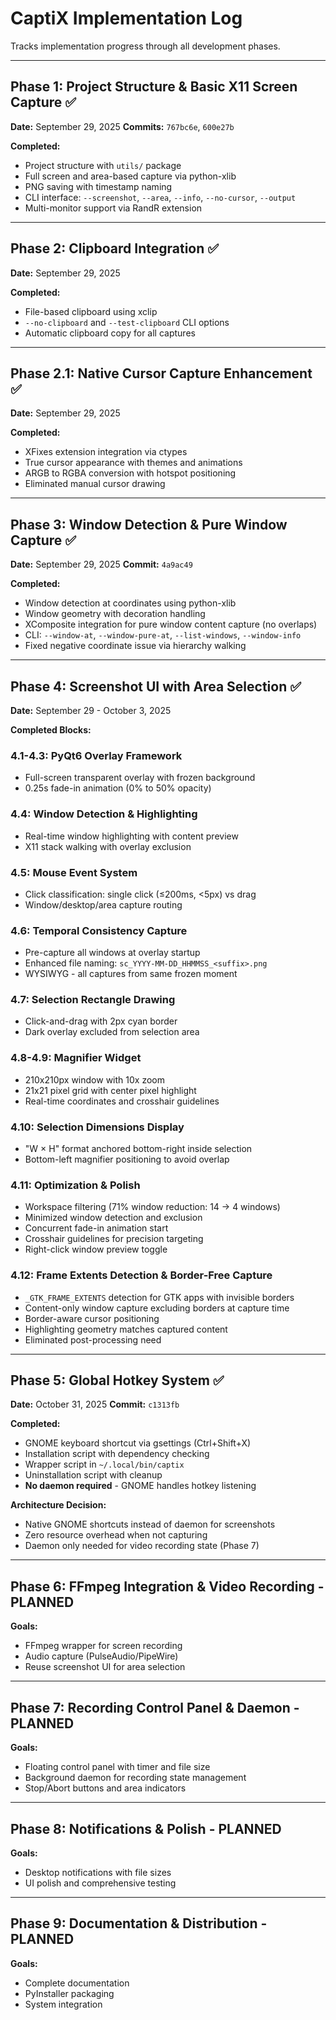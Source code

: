# CaptiX Implementation Log

Tracks implementation progress through all development phases.

---

## Phase 1: Project Structure & Basic X11 Screen Capture ✅

**Date:** September 29, 2025
**Commits:** `767bc6e`, `600e27b`

**Completed:**
- Project structure with `utils/` package
- Full screen and area-based capture via python-xlib
- PNG saving with timestamp naming
- CLI interface: `--screenshot`, `--area`, `--info`, `--no-cursor`, `--output`
- Multi-monitor support via RandR extension

---

## Phase 2: Clipboard Integration ✅

**Date:** September 29, 2025

**Completed:**
- File-based clipboard using xclip
- `--no-clipboard` and `--test-clipboard` CLI options
- Automatic clipboard copy for all captures

---

## Phase 2.1: Native Cursor Capture Enhancement ✅

**Date:** September 29, 2025

**Completed:**
- XFixes extension integration via ctypes
- True cursor appearance with themes and animations
- ARGB to RGBA conversion with hotspot positioning
- Eliminated manual cursor drawing

---

## Phase 3: Window Detection & Pure Window Capture ✅

**Date:** September 29, 2025
**Commit:** `4a9ac49`

**Completed:**
- Window detection at coordinates using python-xlib
- Window geometry with decoration handling
- XComposite integration for pure window content capture (no overlaps)
- CLI: `--window-at`, `--window-pure-at`, `--list-windows`, `--window-info`
- Fixed negative coordinate issue via hierarchy walking

---

## Phase 4: Screenshot UI with Area Selection ✅

**Date:** September 29 - October 3, 2025

**Completed Blocks:**

### 4.1-4.3: PyQt6 Overlay Framework
- Full-screen transparent overlay with frozen background
- 0.25s fade-in animation (0% to 50% opacity)

### 4.4: Window Detection & Highlighting
- Real-time window highlighting with content preview
- X11 stack walking with overlay exclusion

### 4.5: Mouse Event System
- Click classification: single click (≤200ms, <5px) vs drag
- Window/desktop/area capture routing

### 4.6: Temporal Consistency Capture
- Pre-capture all windows at overlay startup
- Enhanced file naming: `sc_YYYY-MM-DD_HHMMSS_<suffix>.png`
- WYSIWYG - all captures from same frozen moment

### 4.7: Selection Rectangle Drawing
- Click-and-drag with 2px cyan border
- Dark overlay excluded from selection area

### 4.8-4.9: Magnifier Widget
- 210x210px window with 10x zoom
- 21x21 pixel grid with center pixel highlight
- Real-time coordinates and crosshair guidelines

### 4.10: Selection Dimensions Display
- "W × H" format anchored bottom-right inside selection
- Bottom-left magnifier positioning to avoid overlap

### 4.11: Optimization & Polish
- Workspace filtering (71% window reduction: 14 → 4 windows)
- Minimized window detection and exclusion
- Concurrent fade-in animation start
- Crosshair guidelines for precision targeting
- Right-click window preview toggle

### 4.12: Frame Extents Detection & Border-Free Capture
- `_GTK_FRAME_EXTENTS` detection for GTK apps with invisible borders
- Content-only window capture excluding borders at capture time
- Border-aware cursor positioning
- Highlighting geometry matches captured content
- Eliminated post-processing need

---

## Phase 5: Global Hotkey System ✅

**Date:** October 31, 2025
**Commit:** `c1313fb`

**Completed:**
- GNOME keyboard shortcut via gsettings (Ctrl+Shift+X)
- Installation script with dependency checking
- Wrapper script in `~/.local/bin/captix`
- Uninstallation script with cleanup
- **No daemon required** - GNOME handles hotkey listening

**Architecture Decision:**
- Native GNOME shortcuts instead of daemon for screenshots
- Zero resource overhead when not capturing
- Daemon only needed for video recording state (Phase 7)

---

## Phase 6: FFmpeg Integration & Video Recording - PLANNED

**Goals:**
- FFmpeg wrapper for screen recording
- Audio capture (PulseAudio/PipeWire)
- Reuse screenshot UI for area selection

---

## Phase 7: Recording Control Panel & Daemon - PLANNED

**Goals:**
- Floating control panel with timer and file size
- Background daemon for recording state management
- Stop/Abort buttons and area indicators

---

## Phase 8: Notifications & Polish - PLANNED

**Goals:**
- Desktop notifications with file sizes
- UI polish and comprehensive testing

---

## Phase 9: Documentation & Distribution - PLANNED

**Goals:**
- Complete documentation
- PyInstaller packaging
- System integration
